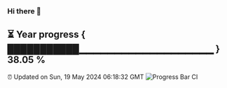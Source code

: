 ### Hi there 👋
⏳ Year progress { ███████████▁▁▁▁▁▁▁▁▁▁▁▁▁▁▁▁▁▁▁ } 38.05 %
---
⏰ Updated on Sun, 19 May 2024 06:18:32 GMT
![Progress Bar CI](https://github.com/liununu/liununu/workflows/Progress%20Bar%20CI/badge.svg)
